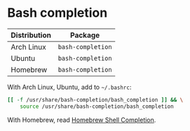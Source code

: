 # Bash completion

| Distribution | Package           |
| ------------ | ----------------- |
| Arch Linux   | `bash-completion` |
| Ubuntu       | `bash-completion` |
| Homebrew     | `bash-completion` |

With Arch Linux, Ubuntu, add to `~/.bashrc`:

```bash
[[ -f /usr/share/bash-completion/bash_completion ]] && \
    source /usr/share/bash-completion/bash_completion
```

With Homebrew, read [Homebrew Shell Completion](https://docs.brew.sh/Shell-Completion).
